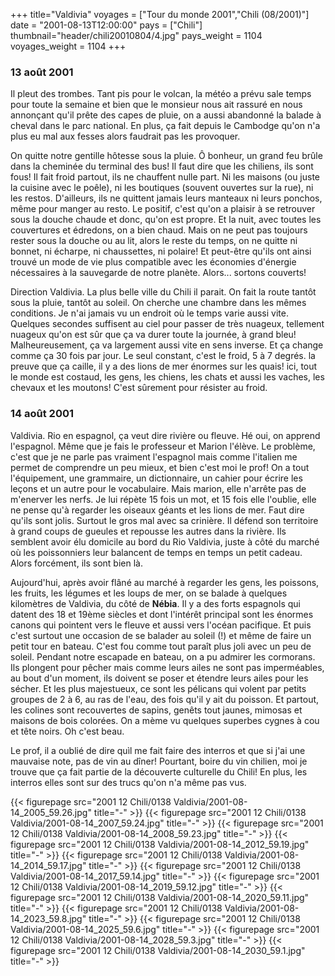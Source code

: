 +++
title="Valdivia"
voyages = ["Tour du monde 2001","Chili (08/2001)"]
date = "2001-08-13T12:00:00"
pays = ["Chili"]
thumbnail="header/chili20010804/4.jpg"
pays_weight = 1104
voyages_weight = 1104
+++
### 13 août 2001

Il pleut des trombes. Tant pis pour le volcan, la météo a prévu sale temps 
pour toute la semaine et bien que le monsieur nous ait rassuré en nous annonçant 
qu'il prête des capes de pluie, on a aussi abandonné la balade à cheval dans 
le parc national. En plus, ça fait depuis le Cambodge qu'on n'a plus eu mal 
aux fesses alors faudrait pas les provoquer. 

On quitte notre gentille hôtesse sous la pluie. Ô bonheur, un grand feu brûle 
dans la cheminée du terminal des bus! Il faut dire que les chiliens, ils sont 
fous! Il fait froid partout, ils ne chauffent nulle part. Ni les maisons (ou 
juste la cuisine avec le poêle), ni les boutiques (souvent ouvertes sur la rue), 
ni les restos. D'ailleurs, ils ne quittent jamais leurs manteaux ni leurs ponchos, 
même pour manger au resto. Le positif, c'est qu'on a plaisir à se retrouver 
sous la douche chaude et donc, qu'on est propre. Et la nuit, avec toutes les 
couvertures et édredons, on a bien chaud. Mais on ne peut pas toujours rester 
sous la douche ou au lit, alors le reste du temps, on ne quitte ni bonnet, ni 
écharpe, ni chaussettes, ni polaire! Et peut-être qu'ils ont ainsi trouvé un 
mode de vie plus compatible avec les économies d'énergie nécessaires à la sauvegarde 
de notre planète. Alors... sortons couverts! 

 Direction Valdivia. La plus belle ville du Chili il parait. On fait la route 
tantôt sous la pluie, tantôt au soleil. On cherche une chambre dans les mêmes 
conditions. Je n'ai jamais vu un endroit où le temps varie aussi vite. Quelques 
secondes suffisent au ciel pour passer de très nuageux, tellement nuageux qu'on 
est sûr que ça va durer toute la journée, à grand bleu! Malheureusement, ça 
va largement aussi vite en sens inverse. Et ça change comme ça 30 fois par jour. 
Le seul constant, c'est le froid, 5 à 7 degrés. la preuve que ça caille, il 
y a des lions de mer énormes sur les quais! ici, tout le monde est costaud, 
les gens, les chiens, les chats et aussi les vaches, les chevaux et les moutons! 
C'est sûrement pour résister au froid. 

### 14 août 2001

Valdivia. Rio en espagnol, ça veut dire rivière ou fleuve. Hé oui, on apprend 
l'espagnol. Même que je fais le professeur et Marion l'élève. Le problème, c'est 
que je ne parle pas vraiment l'espagnol mais comme l'italien me permet de comprendre 
un peu mieux, et bien c'est moi le prof! On a tout l'équipement, une grammaire, 
un dictionnaire, un cahier pour écrire les leçons et un autre pour le vocabulaire. 
Mais marion, elle n'arrête pas de m'enerver les nerfs. Je lui répète 15 fois 
un mot, et 15 fois elle l'oublie, elle ne pense qu'à regarder les oiseaux géants 
et les lions de mer. Faut dire qu'ils sont jolis. Surtout le gros mal avec sa 
crinière. Il défend son territoire à grand coups de gueules et repousse les 
autres dans la rivière. Ils semblent avoir élu domicile au bord du Rio Valdivia, 
juste à côté du marché où les poissonniers leur balancent de temps en temps 
un petit cadeau. Alors forcément, ils sont bien là.

Aujourd'hui, après avoir flâné au marché à regarder les gens, les poissons, 
les fruits, les légumes et les loups de mer, on se balade à quelques kilomètres 
de Valdivia, du côté de <b>Nébia</b>. Il y a des forts espagnols qui datent 
des 18 et 19ème siècles et dont l'intérêt principal sont les énormes canons 
qui pointent vers le fleuve et aussi vers l'océan pacifique. Et puis c'est surtout 
une occasion de se balader au soleil (!) et même de faire un petit tour en bateau. 
C'est fou comme tout paraît plus joli avec un peu de soleil. Pendant notre escapade 
en bateau, on a pu admirer les cormorans. Ils plongent pour pêcher mais comme 
leurs ailes ne sont pas imperméables, au bout d'un moment, ils doivent se poser 
et étendre leurs ailes pour les sécher. Et les plus majestueux, ce sont les 
pélicans qui volent par petits groupes de 2 à 6, au ras de l'eau, des fois qu'il 
y ait du poisson. Et partout, les colines sont recouvertes de sapins, genêts 
tout jaunes, mimosas et maisons de bois colorées. On a mème vu quelques superbes 
cygnes à cou et tête noirs. Oh c'est beau.

Le prof, il a oublié de dire quìl me fait faire des interros et que si j'ai 
une mauvaise note, pas de vin au dîner! Pourtant, boire du vin chilien, moi 
je trouve que ça fait partie de la découverte culturelle du Chili! En plus, 
les interros elles sont sur des trucs qu'on n'a même pas vus.


<div id="TOTO">{{< figurepage src="2001 12 Chili/0138 Valdivia/2001-08-14_2005_59.26.jpg" title="-"  >}}
{{< figurepage src="2001 12 Chili/0138 Valdivia/2001-08-14_2007_59.24.jpg" title="-"  >}}
{{< figurepage src="2001 12 Chili/0138 Valdivia/2001-08-14_2008_59.23.jpg" title="-"  >}}
{{< figurepage src="2001 12 Chili/0138 Valdivia/2001-08-14_2012_59.19.jpg" title="-"  >}}
{{< figurepage src="2001 12 Chili/0138 Valdivia/2001-08-14_2014_59.17.jpg" title="-"  >}}
{{< figurepage src="2001 12 Chili/0138 Valdivia/2001-08-14_2017_59.14.jpg" title="-"  >}}
{{< figurepage src="2001 12 Chili/0138 Valdivia/2001-08-14_2019_59.12.jpg" title="-"  >}}
{{< figurepage src="2001 12 Chili/0138 Valdivia/2001-08-14_2020_59.11.jpg" title="-"  >}}
{{< figurepage src="2001 12 Chili/0138 Valdivia/2001-08-14_2023_59.8.jpg" title="-"  >}}
{{< figurepage src="2001 12 Chili/0138 Valdivia/2001-08-14_2025_59.6.jpg" title="-"  >}}
{{< figurepage src="2001 12 Chili/0138 Valdivia/2001-08-14_2028_59.3.jpg" title="-"  >}}
{{< figurepage src="2001 12 Chili/0138 Valdivia/2001-08-14_2030_59.1.jpg" title="-"  >}}
</DIV>

